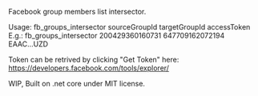 Facebook group members list intersector.

Usage: fb_groups_intersector sourceGroupId targetGroupId accessToken
E.g.: fb_groups_intersector 200429360160731 647709162072194 EAAC...UZD

Token can be retrived by clicking "Get Token" here: https://developers.facebook.com/tools/explorer/

WIP, Built on .net core under MIT license.
